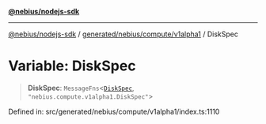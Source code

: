 [**@nebius/nodejs-sdk**](../../../../../README.md)

***

[@nebius/nodejs-sdk](../../../../../README.md) / [generated/nebius/compute/v1alpha1](../README.md) / DiskSpec

# Variable: DiskSpec

> **DiskSpec**: `MessageFns`\<[`DiskSpec`](../interfaces/DiskSpec.md), `"nebius.compute.v1alpha1.DiskSpec"`\>

Defined in: src/generated/nebius/compute/v1alpha1/index.ts:1110
